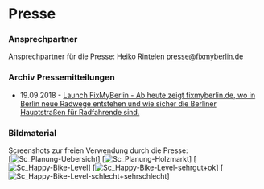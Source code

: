 # Presse

### Ansprechpartner
Ansprechpartner für die Presse: Heiko Rintelen presse@fixmyberlin.de

### Archiv Pressemitteilungen
+ 19.09.2018 - [Launch FixMyBerlin - Ab heute zeigt fixmyberlin.de, wo in Berlin neue Radwege entstehen und wie sicher die Berliner Hauptstraßen für Radfahrende sind.](/uploads/pressemitteilung_launch_fixmyberlin_20180919.pdf "PM-Launch-FixMyBerlin")

### Bildmaterial
Screenshots zur freien Verwendung durch die Presse: <br>
[![Sc_Planung-Uebersicht](/uploads/Planungsansicht_fixmyberlin.jpg "Screenshot-Planungen")]
[![Sc_Planung-Holzmarkt](/uploads/Planung_Holzmarkt_fixmyberlin.jpg "Screenshot-Planung-Holzmarkt")]
[![Sc_Happy-Bike-Level](/uploads/Happy-Bike-Level_gesamt_fixmyberlin.jpg "Screenshot-Happy-Bike-Level")]
[![Sc_Happy-Bike-Level-sehrgut+ok](/uploads/Happy-Bike-Level_gut_fixmyberlin.jpg "Screenshot-Happy-Bike-Level-gut")]
[![Sc_Happy-Bike-Level-schlecht+sehrschlecht](/uploads/Happy-Bike-Level_schlecht_fixmyberlin.jpg "Screenshot-Happy-Bike-Level-gut")]
